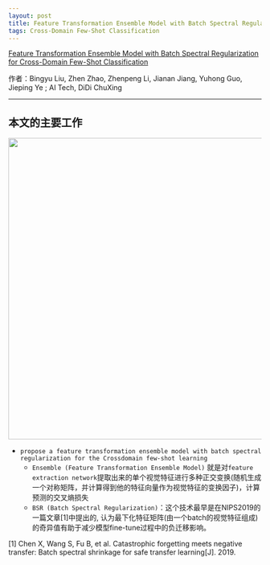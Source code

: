 ```yaml
---
layout: post
title: Feature Transformation Ensemble Model with Batch Spectral Regularization for Cross-Domain Few-Shot Classification
tags: Cross-Domain Few-Shot Classification
---
```


[Feature Transformation Ensemble Model with Batch Spectral Regularization for Cross-Domain Few-Shot Classification](https://arxiv.org/pdf/2005.08463v3.pdf)

作者：Bingyu Liu, Zhen Zhao, Zhenpeng Li, Jianan Jiang, Yuhong Guo, Jieping Ye ;         AI Tech, DiDi ChuXing

---------------------------------------------------------

## 本文的主要工作

<div align=center><img src="https://i.postimg.cc/nV6rnSJm/QQ-20210828114036.png" width="600"></div>

- `propose a feature transformation ensemble model with batch spectral regularization for the Crossdomain few-shot learning`
  - `Ensemble (Feature Transformation Ensemble Model)` 就是对`feature extraction network`提取出来的单个视觉特征进行多种正交变换(随机生成一个对称矩阵，并计算得到他的特征向量作为视觉特征的变换因子)，计算预测的交叉熵损失
  - `BSR (Batch Spectral Regularization)`：这个技术最早是在NIPS2019的一篇文章[1]中提出的, 认为最下化特征矩阵(由一个batch的视觉特征组成)的奇异值有助于减少模型fine-tune过程中的负迁移影响。




[1] Chen X, Wang S, Fu B, et al. Catastrophic forgetting meets negative transfer: Batch spectral shrinkage for safe transfer learning[J]. 2019.

